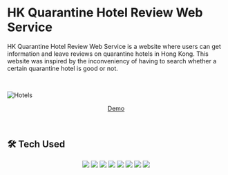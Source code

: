 # HK Quarantine Hotel Review Web Service
HK Quarantine Hotel Review Web Service is a website where users can get information and leave reviews on quarantine hotels in Hong Kong. This website was inspired by the inconveniency of having to search whether a certain quarantine hotel is good or not.

<br>

![Hotels](https://user-images.githubusercontent.com/91252737/185581373-21c8502e-0eb5-4d46-9ba4-c81d3d3e3cd9.png)

<p align='center'>
    <a href="#">Demo</a>
</p>

<br>

## 🛠 Tech Used

<p align='center'>
    <img src="https://img.shields.io/badge/HTML-#E34F26?style=for-the-badge&logo=HTML&logoColor=white"/>
    <img src="https://img.shields.io/badge/react_dom-^17.0.2-blueviolet?logo=ReactOS"/>
    <img src="https://img.shields.io/badge/react_router_dom-^6.3.0-critical?logo=React Table"/>
    <img src="https://img.shields.io/badge/Framer Motion-^4.1.17-purple?logo=Framer"/>
    <img src="https://img.shields.io/badge/Styled components-^5.3.5-ff69b4?logo=styled-components"/>
    <img src="https://img.shields.io/badge/Swiper-^8.1.0-6332F6?logo=Swiper"/>
    <img src="https://img.shields.io/badge/Firebase-^9.6.11-yellow?logo=Firebase"/>
    <img src="https://img.shields.io/badge/TensorFlow-FF6F00?style=for-the-badge&logo=TensorFlow&logoColor=white">
</p>

<br>
